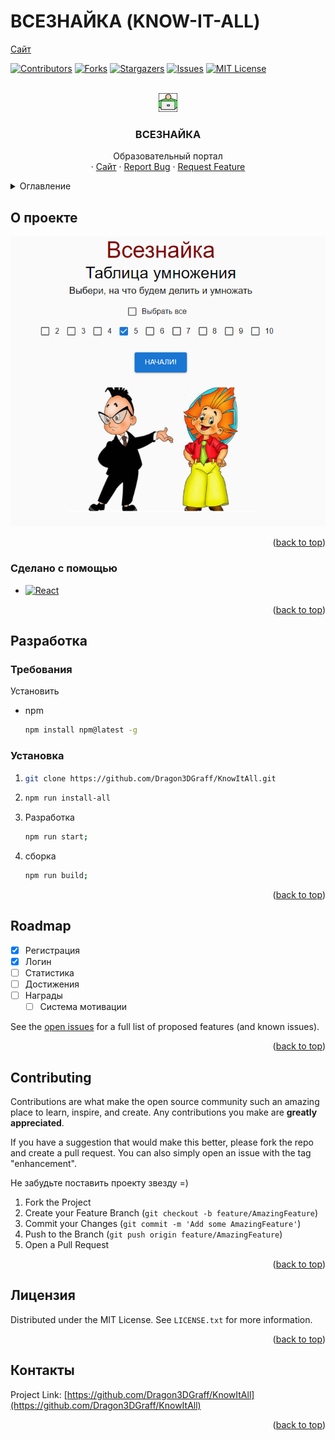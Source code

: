 # ВСЕЗНАЙКА (KNOW-IT-ALL)

<a href="https://know-it-all.ru/">Сайт</a>

<a name="readme-top"></a>

[![Contributors][contributors-shield]][contributors-url]
[![Forks][forks-shield]][forks-url]
[![Stargazers][stars-shield]][stars-url]
[![Issues][issues-shield]][issues-url]
[![MIT License][license-shield]][license-url]

<br />
<div align="center">
  <a href="https://github.com/Dragon3DGraff/KnowItAll">
    <img src="client\public\favicon.png" alt="Logo" width="30" height="30">
  </a>

<h3 align="center">ВСЕЗНАЙКА</h3>

  <p align="center">
    Образовательный портал
    <br />
    ·
    <a href="https://know-it-all.ru/">Сайт</a>
    ·
    <a href="https://github.com/Dragon3DGraff/KnowItAll/issues">Report Bug</a>
    ·
    <a href="https://github.com/Dragon3DGraff/KnowItAll/issues">Request Feature</a>
  </p>
</div>

<!-- TABLE OF CONTENTS -->
<details>
  <summary>Оглавление</summary>
  <ol>
    <li>
      <a href="#о-проекте">О проекте</a>
      <ul>
        <li><a href="#сделано-с-помощью">Сделано с помощью</a></li>
      </ul>
    </li>
    <li>
      <a href="#разработка">Разработка</a>
      <ul>
        <li><a href="#требования">Требования</a></li>
        <li><a href="#установка">Установка</a></li>
      </ul>
    </li>
    <li><a href="#roadmap">Roadmap</a></li>
    <li><a href="#contributing">Contributing</a></li>
    <li><a href="#лицензия">Лицензия</a></li>
    <li><a href="#контакты">Контакты</a></li>
  </ol>
</details>

<!-- О проекте -->

## О проекте

[![Product Name Screen Shot][product-screenshot]](https://know-it-all.ru/)

<p align="right">(<a href="#readme-top">back to top</a>)</p>

### Сделано с помощью

- [![React][React.js]][React-url]

<p align="right">(<a href="#readme-top">back to top</a>)</p>

<!-- Разработка -->

## Разработка

### Требования

Установить

- npm
  ```sh
  npm install npm@latest -g
  ```

### Установка

1.  ```sh
    git clone https://github.com/Dragon3DGraff/KnowItAll.git
    ```
2.  ```sh
    npm run install-all
    ```
3.  Разработка
    ```sh
    npm run start;
    ```
4.  сборка
    ```sh
    npm run build;
    ```

<p align="right">(<a href="#readme-top">back to top</a>)</p>

## Roadmap

- [x] Регистрация
- [x] Логин
- [ ] Статистика
- [ ] Достижения
- [ ] Награды
  - [ ] Система мотивации

See the [open issues](https://github.com/Dragon3DGraff/KnowItAll/issues) for a full list of proposed features (and known issues).

<p align="right">(<a href="#readme-top">back to top</a>)</p>

<!-- CONTRIBUTING -->

## Contributing

Contributions are what make the open source community such an amazing place to learn, inspire, and create. Any contributions you make are **greatly appreciated**.

If you have a suggestion that would make this better, please fork the repo and create a pull request. You can also simply open an issue with the tag "enhancement".

Не забудьте поставить проекту звезду =)

1. Fork the Project
2. Create your Feature Branch (`git checkout -b feature/AmazingFeature`)
3. Commit your Changes (`git commit -m 'Add some AmazingFeature'`)
4. Push to the Branch (`git push origin feature/AmazingFeature`)
5. Open a Pull Request

<p align="right">(<a href="#readme-top">back to top</a>)</p>

<!-- LICENSE -->

## Лицензия

Distributed under the MIT License. See `LICENSE.txt` for more information.

<p align="right">(<a href="#readme-top">back to top</a>)</p>

## Контакты

Project Link: [https://github.com/Dragon3DGraff/KnowItAll](https://github.com/Dragon3DGraff/KnowItAll)

<p align="right">(<a href="#readme-top">back to top</a>)</p>

<!-- MARKDOWN LINKS & IMAGES -->
<!-- https://www.markdownguide.org/basic-syntax/#reference-style-links -->

[contributors-shield]: https://img.shields.io/github/contributors/Dragon3DGraff/KnowItAll.svg?style=for-the-badge
[contributors-url]: https://github.com/Dragon3DGraff/KnowItAll/graphs/contributors
[forks-shield]: https://img.shields.io/github/forks/Dragon3DGraff/KnowItAll.svg?style=for-the-badge
[forks-url]: https://github.com/Dragon3DGraff/KnowItAll/network/members
[stars-shield]: https://img.shields.io/github/stars/Dragon3DGraff/KnowItAll.svg?style=for-the-badge
[stars-url]: https://github.com/Dragon3DGraff/KnowItAll/stargazers
[issues-shield]: https://img.shields.io/github/issues/Dragon3DGraff/KnowItAll.svg?style=for-the-badge
[issues-url]: https://github.com/Dragon3DGraff/KnowItAll/issues
[license-shield]: https://img.shields.io/github/license/Dragon3DGraff/KnowItAll.svg?style=for-the-badge
[license-url]: https://github.com/Dragon3DGraff/KnowItAll/blob/master/LICENSE.txt
[product-screenshot]: images\preview.PNG
[React.js]: https://img.shields.io/badge/React-20232A?style=for-the-badge&logo=react&logoColor=61DAFB
[React-url]: https://reactjs.org/
